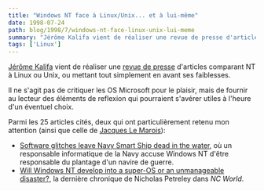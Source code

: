 ```yaml
---
title: "Windows NT face à Linux/Unix... et à lui-même"
date: 1998-07-24
path: blog/1998/7/windows-nt-face-linux-unix-lui-meme
summary: "Jérôme Kalifa vient de réaliser une revue de presse d'articles comparant NT à Linux ou Unix, ou mettant tout simplement en avant ses faiblesses."
tags: ['Linux']
---
```


<P>
<A HREF="mailto:kalifa@cmapx.polytechnique.fr">Jérôme Kalifa</A> vient de
réaliser une <A HREF="http://www.linux-center.org/articles/9807/NT.html">revue
de presse</A> d'articles comparant NT à Linux ou Unix, ou
mettant tout simplement en avant ses faiblesses.
</P>

<P>Il ne s'agit pas de critiquer les OS Microsoft pour le plaisir,
mais de fournir au lecteur des éléments de reflexion qui pourraient
s'avérer utiles à l'heure d'un éventuel choix.</P>

<P>
Parmi les 25 articles cités, deux qui ont particulièrement retenu mon
attention (ainsi que celle de <A HREF="mailto:jlm@geneanet.org">Jacques Le
Marois</A>):
</P>

<UL>

<LI><A HREF="http://www.gcn.com/gcn/1998/July13/cov2.htm">Software
glitches leave Navy Smart Ship dead in the water</A>, où un responsable
informatique de la Navy accuse Windows NT d'être responsable du plantage
d'un navire de guerre.
<LI><A HREF="http://www.ncworldmag.com/ncw-06-1998/ncw-06-lastten.html">Will Windows NT develop into a super-OS or an unmanageable disaster?</A>,
la dernière chronique de Nicholas Petreley dans <EM>NC World</EM>.
</UL>


